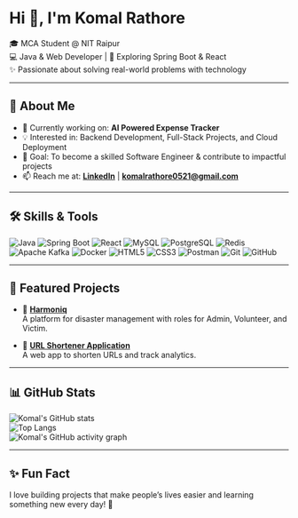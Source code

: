 # Hi 👋, I'm Komal Rathore  

🎓 MCA Student @ NIT Raipur  
💻 Java & Web Developer | 🌱 Exploring Spring Boot & React  
✨ Passionate about solving real-world problems with technology  

---

## 🚀 About Me
- 🌱 Currently working on: **AI Powered Expense Tracker**  
- 💡 Interested in: Backend Development, Full-Stack Projects, and Cloud Deployment  
- 🎯 Goal: To become a skilled Software Engineer & contribute to impactful projects  
- 📫 Reach me at: **[LinkedIn](https://www.linkedin.com/in/kumari-komal-6b08191a0)** | **komalrathore0521@gmail.com**

---

## 🛠️ Skills & Tools
![Java](https://img.shields.io/badge/Java-orange?logo=java&logoColor=white)
![Spring Boot](https://img.shields.io/badge/SpringBoot-darkgreen?logo=springboot&logoColor=white)
![React](https://img.shields.io/badge/React-blue?logo=react&logoColor=white)
![MySQL](https://img.shields.io/badge/MySQL-005C84?logo=mysql&logoColor=white)
![PostgreSQL](https://img.shields.io/badge/PostgreSQL-316192?logo=postgresql&logoColor=white)
![Redis](https://img.shields.io/badge/Redis-DC382D?logo=redis&logoColor=white)
![Apache Kafka](https://img.shields.io/badge/Kafka-231F20?logo=apachekafka&logoColor=white)
![Docker](https://img.shields.io/badge/Docker-2496ED?logo=docker&logoColor=white)
![HTML5](https://img.shields.io/badge/HTML5-E34F26?logo=html5&logoColor=white)
![CSS3](https://img.shields.io/badge/CSS3-1572B6?logo=css3&logoColor=white)
![Postman](https://img.shields.io/badge/Postman-FF6C37?logo=postman&logoColor=white)
![Git](https://img.shields.io/badge/Git-F05032?logo=git&logoColor=white)
![GitHub](https://img.shields.io/badge/GitHub-181717?logo=github&logoColor=white)

---

## 📂 Featured Projects
- 🔗 [**Harmoniq**](https://github.com/komalrathore0521/HarmoniqMusicPlayer)  
   A platform for disaster management with roles for Admin, Volunteer, and Victim.  

- 🔗 [**URL Shortener Application**](https://github.com/komalrathore0521/UrlShortenerApplication)  
   A web app to shorten URLs and track analytics.  

---

## 📊 GitHub Stats
![Komal's GitHub stats](https://github-readme-stats.vercel.app/api?username=komalrathore0521&show_icons=true&theme=radical)  
![Top Langs](https://github-readme-stats.vercel.app/api/top-langs/?username=komalrathore0521&layout=compact&theme=radical)  
![Komal's GitHub activity graph](https://github-readme-activity-graph.vercel.app/graph?username=komalrathore0521&theme=react-dark)

---

## ✨ Fun Fact
I love building projects that make people’s lives easier and learning something new every day! 🚀
